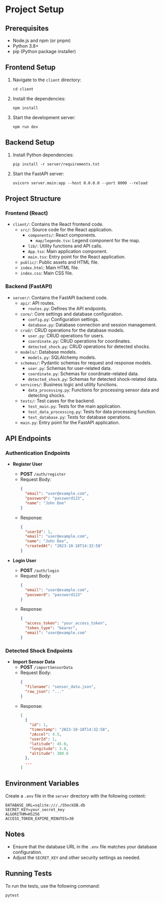 # Project Setup

## Prerequisites

- Node.js and npm (or pnpm)
- Python 3.8+
- pip (Python package installer)

## Frontend Setup

1. Navigate to the `client` directory:
    ```shell
    cd client
    ```

2. Install the dependencies:
    ```shell
    npm install
    ```

3. Start the development server:
    ```shell
    npm run dev
    ```

## Backend Setup

1. Install Python dependencies:
    ```shell
    pip install -r server/requirements.txt
    ```

2. Start the FastAPI server:
    ```shell
    uvicorn server.main:app --host 0.0.0.0 --port 8000 --reload
    ```

## Project Structure

### Frontend (React)

- `client/`: Contains the React frontend code.
  - `src/`: Source code for the React application.
    - `components/`: React components.
      - `map/legende.tsx`: Legend component for the map.
    - `lib/`: Utility functions and API calls.
    - `App.tsx`: Main application component.
    - `main.tsx`: Entry point for the React application.
  - `public/`: Public assets and HTML file.
  - `index.html`: Main HTML file.
  - `index.css`: Main CSS file.

### Backend (FastAPI)

- `server/`: Contains the FastAPI backend code.
  - `api/`: API routes.
    - `routes.py`: Defines the API endpoints.
  - `core/`: Core settings and database configuration.
    - `config.py`: Configuration settings.
    - `database.py`: Database connection and session management.
  - `crud/`: CRUD operations for the database models.
    - `user.py`: CRUD operations for users.
    - `coordinate.py`: CRUD operations for coordinates.
    - `detected_shock.py`: CRUD operations for detected shocks.
  - `models/`: Database models.
    - `models.py`: SQLAlchemy models.
  - `schemas/`: Pydantic schemas for request and response models.
    - `user.py`: Schemas for user-related data.
    - `coordinate.py`: Schemas for coordinate-related data.
    - `detected_shock.py`: Schemas for detected shock-related data.
  - `services/`: Business logic and utility functions.
    - `data_processing.py`: Functions for processing sensor data and detecting shocks.
  - `tests/`: Test cases for the backend.
    - `test_main.py`: Tests for the main application.
    - `test_data_processing.py`: Tests for data processing function.
    - `test_database.py`: Tests for database operations.
  - `main.py`: Entry point for the FastAPI application.

## API Endpoints

### Authentication Endpoints

- **Register User**
  - **POST** `/auth/register`
  - Request Body:
    ```json
    {
      "email": "user@example.com",
      "password": "password123",
      "name": "John Doe"
    }
    ```
  - Response:
    ```json
    {
      "userId": 1,
      "email": "user@example.com",
      "name": "John Doe",
      "createdAt": "2023-10-18T14:32:58"
    }
    ```

- **Login User**
  - **POST** `/auth/login`
  - Request Body:
    ```json
    {
      "email": "user@example.com",
      "password": "password123"
    }
    ```
  - Response:
    ```json
    {
      "access_token": "your_access_token",
      "token_type": "bearer",
      "email": "user@example.com"
    }
    ```

### Detected Shock Endpoints

- **Import Sensor Data**
  - **POST** `/importSensorData`
  - Request Body:
    ```json
    {
      "filename": "sensor_data.json",
      "raw_json": "..."
    }
    ```
  - Response:
    ```json
    [
      {
        "id": 1,
        "timestamp": "2023-10-18T14:32:58",
        "zAccel": 4.5,
        "userId": 1,
        "latitude": 45.0,
        "longitude": 3.0,
        "altitude": 300.0
      },
      ...
    ]
    ```

## Environment Variables

Create a `.env` file in the `server` directory with the following content:
```
DATABASE_URL=sqlite:///./ShockDB.db
SECRET_KEY=your_secret_key 
ALGORITHM=HS256
ACCESS_TOKEN_EXPIRE_MINUTES=30
```

## Notes

- Ensure that the database URL in the `.env` file matches your database configuration.
- Adjust the `SECRET_KEY` and other security settings as needed.

## Running Tests

To run the tests, use the following command:
```shell
pytest
```
